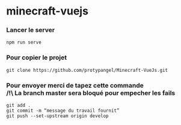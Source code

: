 # minecraft-vuejs

### Lancer le server

```
npm run serve
```

### Pour copier le projet

```
git clone https://github.com/protypangel/Minecraft-VueJs.git
```

### Pour envoyer merci de tapez cette commande <br> /!\ La branch master sera bloqué pour empecher les fails

```
git add .
git commit -m “message du travail fournit”
git push --set-upstream origin develop
```
